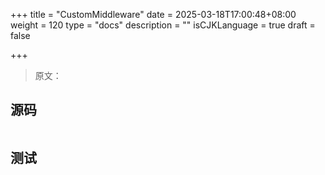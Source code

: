 +++
title = "CustomMiddleware"
date = 2025-03-18T17:00:48+08:00
weight = 120
type = "docs"
description = ""
isCJKLanguage = true
draft = false

+++

> 原文：

## 源码

```go

```



## 测试

```powershell

```


